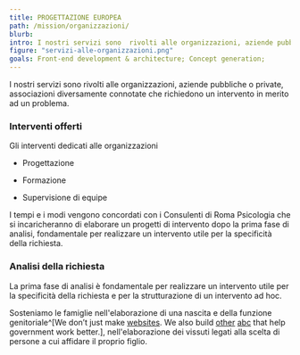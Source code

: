 ```yaml
---
title: PROGETTAZIONE EUROPEA
path: /mission/organizzazioni/
blurb: 
intro: I nostri servizi sono  rivolti alle organizzazioni, aziende pubbliche o private, associazioni diversamente connotate che richiedono un intervento in merito ad un problema.
figure: "servizi-alle-organizzazioni.png"
goals: Front-end development & architecture; Concept generation;
---
```

I nostri servizi sono  rivolti alle organizzazioni, aziende pubbliche o private, associazioni diversamente connotate che richiedono un intervento in merito ad un problema.

### Interventi offerti
Gli interventi dedicati alle organizzazioni
* Progettazione
- Formazione
+ Supervisione di equipe

I tempi e i modi vengono concordati con i Consulenti di Roma Psicologia che si incaricheranno di elaborare un progetti di intervento dopo la prima fase di analisi, fondamentale per realizzare un intervento utile per la specificità della richiesta.

### Analisi della richiesta 
La prima fase di analisi è  fondamentale per realizzare un intervento utile per la specificità della richiesta e per la strutturazione di un intervento ad hoc. 


Sosteniamo le famiglie nell'elaborazione di una nascita e della funzione genitoriale^[We don’t just make [websites](http://www.civicplus.com/government-website-design-civicengage). We also build [other](http://www.civicplus.com/civicready-emergency-notification-system) [abc](http://www.civicplus.com/human-resource-software-local-government) that help government work better.], nell'elaborazione dei vissuti legati alla scelta di persone a cui affidare il proprio figlio.



